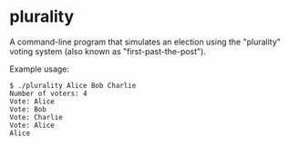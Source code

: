 # plurality
A command-line program that simulates an election using the "plurality" voting system (also known as "first-past-the-post").

Example usage:
```
$ ./plurality Alice Bob Charlie
Number of voters: 4
Vote: Alice
Vote: Bob
Vote: Charlie
Vote: Alice
Alice
```